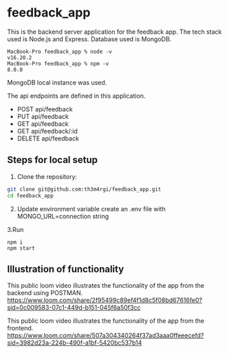 # feedback_app

This is the backend server application for the feedback app.
The tech stack used is Node.js and Express. Database used is MongoDB.

```
MacBook-Pro feedback_app % node -v
v16.20.2
MacBook-Pro feedback_app % npm -v
8.0.0
```

MongoDB local instance was used.

The api endpoints are defined in this application.
- POST api/feedback
- PUT api/feedback
- GET api/feedback
- GET api/feedback/:id
- DELETE api/feedback

## Steps for local setup

1. Clone the repository:
```bash
git clone git@github.com:th3m4rgi/feedback_app.git
cd feedback_app
```

2. Update environment variable
create an .env file with 
MONGO_URL=connection string


3.Run
```
npm i
npm start
```

## Illustration of functionality

This public loom video illustrates the functionality of the app from the backend using POSTMAN.
https://www.loom.com/share/2f95499c89ef4f1d8c5f08bd67616fe0?sid=0c009583-07c1-449d-b151-045f6a50f3cc

This public loom video illustrates the functionality of the app from the frontend.
https://www.loom.com/share/507a304340264f37ad3aaa0ffeeecefd?sid=3982d23a-224b-490f-a1bf-5420bc537b14
